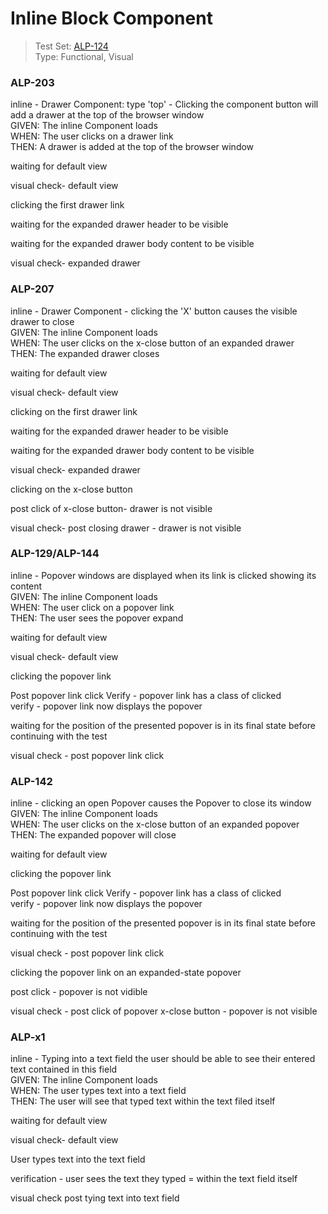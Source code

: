 # Inline Block Component
> Test Set: [ALP-124](https://everfi.atlassian.net/browse/ALP-124)    
Type: Functional, Visual  

<!-- include: cypress/integration/inline.js -->

### ALP-203

inline - Drawer Component: type \'top\' - Clicking the component button will add a drawer at the top of the browser window\
GIVEN: The inline Component loads\
WHEN: The user clicks on a drawer link\
THEN: A drawer is added at the top of the browser window

waiting for default view

visual check- default view

clicking the first drawer link

waiting for the expanded drawer header to be visible

waiting for the expanded drawer body content to be visible

visual check- expanded drawer

### ALP-207

inline - Drawer Component - clicking the \'X\' button causes the visible drawer to close\
GIVEN: The inline Component loads\
WHEN: The user clicks on the x-close button of an expanded drawer\
THEN: The expanded drawer closes

waiting for default view

visual check- default view

clicking on the first drawer link

waiting for the expanded drawer header to be visible

waiting for the expanded drawer body content to be visible

visual check- expanded drawer

clicking on the x-close button

post click of x-close button- drawer is not visible

visual check- post closing drawer - drawer is not visible

### ALP-129/ALP-144

inline - Popover windows are displayed when its link is clicked showing its content\
GIVEN: The inline Component loads\
WHEN: The user click on a popover link\
THEN: The user sees the popover expand

waiting for default view

visual check- default view

clicking the popover link

Post popover link click
Verify - popover link has a class of clicked\
verify - popover link now displays the popover

waiting for the position of the presented popover is in its final state before continuing with the test

visual check - post popover link click

### ALP-142

inline - clicking an open Popover causes the Popover to close its window\
GIVEN: The inline Component loads\
WHEN: The user clicks on the x-close button of an expanded popover\
THEN: The expanded popover will close

waiting for default view

clicking the popover link

Post popover link click
Verify - popover link has a class of clicked\
verify - popover link now displays the popover

waiting for the position of the presented popover is in its final state before continuing with the test

visual check - post popover link click

clicking the popover link on an expanded-state popover

post click - popover is not vidible

visual check - post click of popover x-close button - popover is not visible

### ALP-x1

inline - Typing into a text field the user should be able to see their entered text contained in this field\
GIVEN: The inline Component loads\
WHEN: The user types text into a text field\
THEN: The user will see that typed text within the text filed itself

waiting for default view

visual check- default view

User types text into the text field

verification - user sees the text they typed = within the text field itself

visual check post tying text into text field

<!-- /include: cypress/integration/inline.js -->